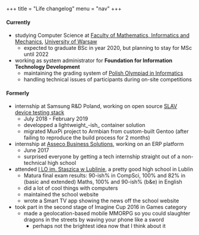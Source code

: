 +++
title = "Life changelog"
menu = "nav"
+++

#### Currently

- studying Computer Science at [Faculty of Mathematics, Informatics and Mechanics](https://mimuw.edu.pl), [University of Warsaw](https://uw.edu.pl)
  - expected to graduate BSc in year 2020, but planning to stay for MSc until 2022
- working as system administrator for **Foundation for Information Technology Development**
  - maintaining the grading system of [Polish Olympiad in Informatics](https://oi.edu.pl)
  - handling technical issues of participants during on-site competitions

#### Formerly

- internship at Samsung R&D Poland, working on open source [SLAV device testing stack](https://github.com/SamsungSLAV)
  - July 2018 - February 2019
  - developped a lightweight_-ish_ container solution
  - migrated MuxPi project to Armbian from custom-built Gentoo (after failing to reproduce the build process for 2 months)
- internship at [Asseco Business Solutions](https://assecobs.pl), working on an ERP platform
  - June 2017
  - surprised everyone by getting a tech internship straight out of a non-technical high school
- attended [I LO im. Staszica w Lublinie](https://lo1.lublin.eu), a pretty good high school in Lublin
  - Matura final exam results: 90-ish% in CompSci, 100% and 82% in (basic and extended) Maths, 100% and 90-ish% (b&e) in English
  - did a lot of cool things with computers
  - maintained the school website
  - wrote a Smart TV app showing the news off the school website
- took part in the second stage of Imagine Cup 2016 in Games category
  - made a geolocation-based mobile MMORPG so you could slaughter dragons in the streets by waving your phone like a sword
    - perhaps not the brightest idea now that I think about it
